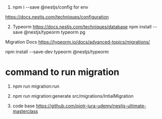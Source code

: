 #
1. npm i --save @nestjs/config for env

https://docs.nestjs.com/techniques/configuration


2. Typeorm
https://docs.nestjs.com/techniques/database
npm install --save @nestjs/typeorm typeorm pg


Migration Docs
https://typeorm.io/docs/advanced-topics/migrations/

npm install --save-dev typeorm @nestjs/typeorm



# command to run migration

1. npm run migration:run
2. npm run migration:generate src/migrations/IntialMigration






1. code base
   https://github.com/piotr-jura-udemy/nestjs-ultimate-masterclass

